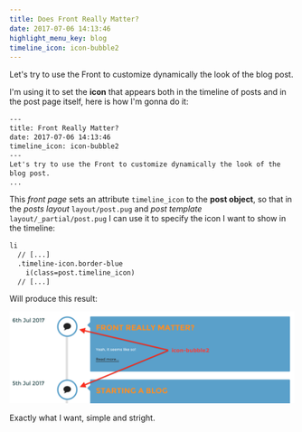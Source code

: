 ```yaml
---
title: Does Front Really Matter?
date: 2017-07-06 14:13:46
highlight_menu_key: blog
timeline_icon: icon-bubble2
---
```

Let's try to use the Front to customize dynamically the look of the blog post.
<!-- more -->
I'm using it to set the **icon** that appears both in the timeline of posts and in the post page itself, here is how I'm gonna do it:

```
---
title: Front Really Matter?
date: 2017-07-06 14:13:46
timeline_icon: icon-bubble2
---
Let's try to use the Front to customize dynamically the look of the blog post.
...
```

This *front page* sets an attribute `timeline_icon` to the **post object**, so that in the *posts layout* `layout/post.pug` and *post template* `layout/_partial/post.pug` I can use it to specify the icon I want to show in the timeline:

```
li
  // [...]
  .timeline-icon.border-blue
    i(class=post.timeline_icon)
  // [...]
```
Will produce this result:

![Post Timeline Icon](/assets/images/does-front-really-matter/post-timeline-icon.png "Post Timeline Icon")

Exactly what I want, simple and stright.
